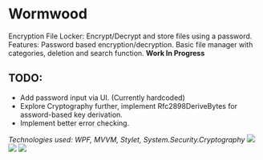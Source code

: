 # Wormwood
Encryption File Locker: Encrypt/Decrypt and store files using a password.
Features: Password based encryption/decryption. Basic file manager with categories, deletion and search function.
**Work In Progress**
## TODO:
* Add password input via UI. (Currently hardcoded)
* Explore Cryptography further, implement Rfc2898DeriveBytes for assword-based key derivation.
* Implement better error checking.

_Technologies used: WPF, MVVM, Stylet, System.Security.Cryptography_
![](https://i.imgur.com/6xJbSqt.png)
![](https://i.imgur.com/pQwzb68.png)
![](https://i.imgur.com/6xJbSqt.png)
